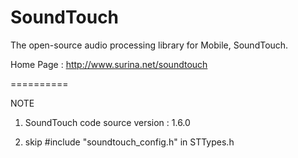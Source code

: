SoundTouch
==========

The open-source audio processing library for Mobile, SoundTouch.


Home Page : http://www.surina.net/soundtouch

==========

NOTE

1. SoundTouch code source version : 1.6.0

2. skip #include "soundtouch_config.h" in STTypes.h